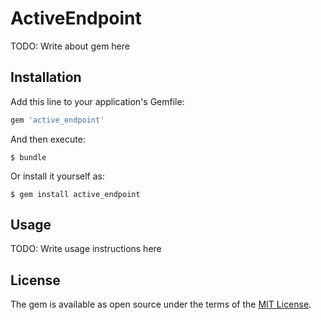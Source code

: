 # ActiveEndpoint

TODO: Write about gem here

## Installation

Add this line to your application's Gemfile:

```ruby
gem 'active_endpoint'
```

And then execute:

    $ bundle

Or install it yourself as:

    $ gem install active_endpoint

## Usage

TODO: Write usage instructions here

## License

The gem is available as open source under the terms of the [MIT License](http://opensource.org/licenses/MIT).

